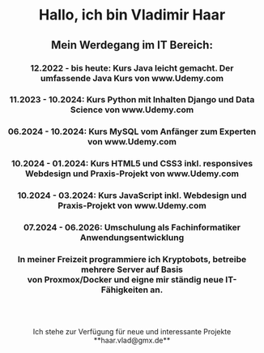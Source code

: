 <h1 align="center">Hallo, ich bin Vladimir Haar</h1>

<h2 align="center">Mein Werdegang im IT Bereich:</h2>
<h3 align="center">12.2022 - bis heute: Kurs Java leicht gemacht. Der umfassende Java Kurs von www.Udemy.com</h3>
<h3 align="center">11.2023 - 10.2024: Kurs Python mit Inhalten Django und Data Science von www.Udemy.com</h3>
<h3 align="center">06.2024 - 10.2024: Kurs MySQL vom Anfänger zum Experten von www.Udemy.com</h3>
<h3 align="center">10.2024 - 01.2024: Kurs HTML5 und CSS3 inkl. responsives Webdesign und Praxis-Projekt von www.Udemy.com</h3>
<h3 align="center">10.2024 - 03.2024: Kurs JavaScript inkl. Webdesign und Praxis-Projekt von www.Udemy.com</h3>

<h3 align="center">07.2024 - 06.2026: Umschulung als Fachinformatiker Anwendungsentwicklung</h3>

<h3 align="center">In meiner Freizeit programmiere ich Kryptobots, betreibe mehrere Server auf Basis<br> von Proxmox/Docker und eigne mir ständig neue IT-Fähigkeiten an.</h3>


<br><br>
<p align="center"> Ich stehe zur Verfügung für neue und interessante Projekte<br> **haar.vlad@gmx.de**

<p align="center">

<br><br>



